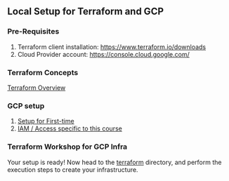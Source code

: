 ## Local Setup for Terraform and GCP

### Pre-Requisites

1. Terraform client installation: https://www.terraform.io/downloads
2. Cloud Provider account: https://console.cloud.google.com/

### Terraform Concepts

[Terraform Overview](2.1%20-%20terraform_overview.md)

### GCP setup

1. [Setup for First-time](2.2%20-%20gcp_overview.md#initial-setup)
2. [IAM / Access specific to this course](2.2%20-%20gcp_overview.md#setup-for-access)

### Terraform Workshop for GCP Infra

Your setup is ready!
Now head to the [terraform](terraform) directory, and perform the execution steps to create your infrastructure.